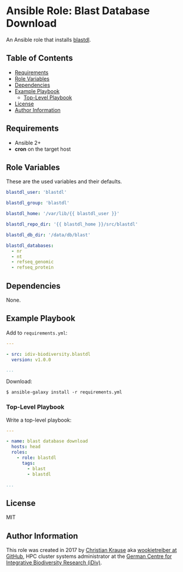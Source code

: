 Ansible Role: Blast Database Download
=====================================

An Ansible role that installs [blastdl][].

Table of Contents
-----------------

<!-- toc -->

- [Requirements](#requirements)
- [Role Variables](#role-variables)
- [Dependencies](#dependencies)
- [Example Playbook](#example-playbook)
  * [Top-Level Playbook](#top-level-playbook)
- [License](#license)
- [Author Information](#author-information)

<!-- tocstop -->

Requirements
------------

- Ansible 2+
- **cron** on the target host

Role Variables
--------------

These are the used variables and their defaults.

```yml
blastdl_user: 'blastdl'

blastdl_group: 'blastdl'

blastdl_home: '/var/lib/{{ blastdl_user }}'

blastdl_repo_dir: '{{ blastdl_home }}/src/blastdl'

blastdl_db_dir: '/data/db/blast'

blastdl_databases:
  - nr
  - nt
  - refseq_genomic
  - refseq_protein
```

Dependencies
------------

None.

Example Playbook
----------------

Add to `requirements.yml`:

```yml
---

- src: idiv-biodiversity.blastdl
  version: v1.0.0

...
```

Download:

```console
$ ansible-galaxy install -r requirements.yml
```

### Top-Level Playbook

Write a top-level playbook:

```yml
---

- name: blast database download
  hosts: head
  roles:
    - role: blastdl
      tags:
        - blast
        - blastdl

...
```

License
-------

MIT

Author Information
------------------

This role was created in 2017 by [Christian Krause][author] aka [wookietreiber at GitHub][wookietreiber], HPC cluster systems administrator at the [German Centre for Integrative Biodiversity Research (iDiv)][idiv].


[author]: https://www.idiv.de/groups_and_people/employees/details/eshow/krause-christian.html
[idiv]: https://www.idiv.de/
[wookietreiber]: https://github.com/wookietreiber
[blastdl]: https://github.com/idiv-biodiversity/blastdl
